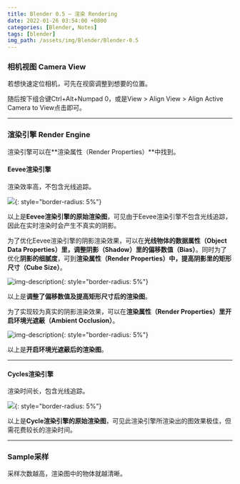 ```yaml
---
title: Blender 0.5 — 渲染 Rendering
date: 2022-01-26 03:54:00 +0800
categories: [Blender, Notes]
tags: [blender]
img_path: /assets/img/Blender/Blender-0.5
---
```




### **相机视图 Camera View**

若想快速定位相机，可先在视窗调整到想要的位置。

随后按下组合键Ctrl+Alt+Numpad 0，或是View > Align View > Align Active Camera to View点击即可。 

---

### **渲染引擎 Render Engine**

渲染引擎可以在**渲染属性（Render Properties）**中找到。

#### **Eevee渲染引擎**

渲染效率高，不包含光线追踪。

![](eevee-before-settings.png){: style="border-radius: 5%"}

以上是**Eevee渲染引擎的原始渲染图**，可见由于Eevee渲染引擎不包含光线追踪，因此在实时渲染时会产生不真实的阴影。

为了优化Eevee渲染引擎的阴影渲染效果，可以在**光线物体的数据属性（Object Data Properties）**里，调整**阴影（Shadow）里的偏移数值（Bias）**。同时为了优化**阴影的细腻度**，可到**渲染属性（Render Properties）**中，提高阴影里的**矩形尺寸（Cube Size）**。

![img-description](eevee-after-shadows.png){: style="border-radius: 5%"}

以上是**调整了偏移数值及提高矩形尺寸后的渲染图**。

为了实现较为真实的阴影渲染效果，可以在**渲染属性（Render Properties）**里开启**环境光遮蔽（Ambient Occlusion）**。

![img-description](eevee-after-ao.png){: style="border-radius: 5%"}

以上是**开启环境光遮蔽后的渲染图**。

---

#### **Cycles渲染引擎**

渲染时间长，包含光线追踪。

![](cycle.png){: style="border-radius: 5%"}

以上是**Cycle渲染引擎的原始渲染图**，可见此渲染引擎所渲染出的图效果极佳，但需花费较长的渲染时间。

---

### **Sample采样**

采样次数越高，渲染图中的物体就越清晰。

